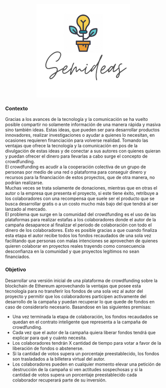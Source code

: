 <p style="text-align:center" aling="center"><img src="client/public/logo.png" width="300" height="300" /></p>


<h3> Contexto </h3>
<p> Gracias a los avances de la tecnología y la comunicación se ha vuelto posible compartir no solamente información de una manera rápida y masiva sino también ideas. Estas ideas, que pueden ser para desarrollar productos innovadores, realizar investigaciones o ayudar a quienes lo necesitan, en ocasiones requieren financiación para volverse realidad. Tomando las ventajas que ofrece la tecnología y la comunicación en pos de la divulgación de estas ideas y de conectar a sus autores con quienes quieran y puedan ofrecer el dinero para llevarlas a cabo surge el concepto de crowdfunding.
<br>
El crowdfunding es acudir a la cooperación colectiva de un grupo de personas por medio de una red o plataforma para conseguir dinero y recursos para la financiación de estos proyectos, que de otra manera, no podrían realizarse. 
<br>
Muchas veces se trata solamente de donaciones, mientras que en otras el autor o la empresa que presenta el proyecto, si este tiene éxito, retribuye a los colaboradores con una recompensa que suele ser el producto que se busca desarrollar gratis o a un costo mucho más bajo del que tendrá al ser lanzado al mercado.
<br>
El problema que surge en la comunidad del crowdfunding es el uso de las plataformas para realizar estafas a los colaboradores donde el autor de la campaña desaparece al finalizar el periodo de colaboración con todo el dinero de los colaboradores. Esto es posible gracias a que cuando finaliza esta etapa el autor recibe todos los fondos recaudados de una sola vez facilitando que personas con malas intenciones se aprovechen de quienes quieren colaborar en proyectos reales trayendo como consecuencia desconfianza en la comunidad y que proyectos legítimos no sean financiados.
</p>

<h3> Objetivo </h3>
<p> Desarrollar una versión inicial de una plataforma de crowdfunding sobre la blockchain de Ethereum aprovechando la ventajas que posee esta tecnología para no transferir los fondos de una sola vez al autor del proyecto y permitir que los colaboradores participen activamente del desarrollo de la campaña y puedan recuperar lo que quede de fondos en caso de considerarlo necesario. Basandose en las siguientes premisas: <br>

<ul>
  <li> Una vez terminada la etapa de colaboración, los fondos recaudados se quedan en el contrato inteligente que representa a la campaña de crowdfunding.</li>
  <li> Cada vez que el autor de la campaña quiera liberar fondos tendrá que explicar para qué y cuánto necesita. </li>
  <li> Los colaboradores tendrán X cantidad de tiempo para votar a favor de la liberación de fondos o abstenerse. </li>
  <li> Si la cantidad de votos supera un porcentaje preestablecido, los fondos son trasladados a la billetera virtual del autor.</li>
  <li> Los colaboradores pueden en cualquier momento elevar una petición de destrucción de la campaña si ven actitudes sospechosas y si la cantidad de votos supera un porcentaje preestablecido cada colaborador recuperará parte de su inversión.</li>

</p>

